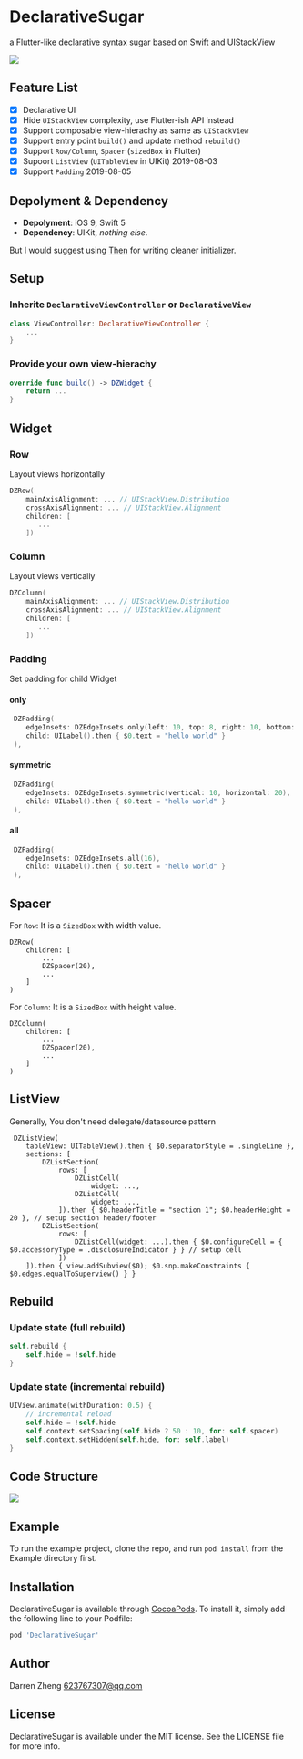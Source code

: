 # DeclarativeSugar

a Flutter-like declarative syntax sugar based on Swift and UIStackView

![](2019-08-05-13-56-56.png)

## Feature List

- [x] Declarative UI
- [x] Hide `UIStackView` complexity, use Flutter-ish API instead
- [x] Support composable view-hierachy as same as `UIStackView`
- [x] Support entry point `build()` and update method `rebuild()`   
- [x] Support `Row/Column`, `Spacer` (`sizedBox` in Flutter)
- [x] Supoort `ListView` (`UITableView` in UIKit) 2019-08-03
- [x] Support `Padding` 2019-08-05

## Depolyment & Dependency

- **Depolyment**: iOS 9, Swift 5  
- **Dependency**: UIKit, *nothing else*.  

But I would suggest using [Then](https://github.com/devxoul/Then) for writing cleaner initializer.

## Setup

### Inherite `DeclarativeViewController` or `DeclarativeView`

``` swift
class ViewController: DeclarativeViewController {
    ...
}
```

### Provide your own view-hierachy

``` swift
override func build() -> DZWidget {
    return ...
}
```

## Widget

### Row

Layout views horizontally

``` swift
DZRow(
    mainAxisAlignment: ... // UIStackView.Distribution
    crossAxisAlignment: ... // UIStackView.Alignment
    children: [
       ...
    ])
```

### Column

Layout views vertically

``` swift
DZColumn(
    mainAxisAlignment: ... // UIStackView.Distribution
    crossAxisAlignment: ... // UIStackView.Alignment
    children: [
       ...
    ])
```

### Padding

Set padding for child Widget

#### only

``` swift
 DZPadding(
    edgeInsets: DZEdgeInsets.only(left: 10, top: 8, right: 10, bottom: 8),
    child: UILabel().then { $0.text = "hello world" }
 ),
```

#### symmetric

``` swift
 DZPadding(
    edgeInsets: DZEdgeInsets.symmetric(vertical: 10, horizontal: 20),
    child: UILabel().then { $0.text = "hello world" }
 ),
```

#### all

``` swift
 DZPadding(
    edgeInsets: DZEdgeInsets.all(16),
    child: UILabel().then { $0.text = "hello world" }
 ),
```

## Spacer

For `Row`: It is a `SizedBox` with width value.

```
DZRow(
    children: [
        ...
        DZSpacer(20), 
        ...
    ]
)
```

For `Column`: It is a `SizedBox` with height value.

```
DZColumn(
    children: [
        ...
        DZSpacer(20), 
        ...
    ]
)
```

## ListView

Generally, You don't need delegate/datasource pattern

```
 DZListView(
    tableView: UITableView().then { $0.separatorStyle = .singleLine },
    sections: [
        DZListSection(
            rows: [
                DZListCell(
                    widget: ...,
                DZListCell(
                    widget: ...,
            ]).then { $0.headerTitle = "section 1"; $0.headerHeight = 20 }, // setup section header/footer
        DZListSection(
            rows: [
                DZListCell(widget: ...).then { $0.configureCell = { $0.accessoryType = .disclosureIndicator } } // setup cell
            ])
    ]).then { view.addSubview($0); $0.snp.makeConstraints { $0.edges.equalToSuperview() } }
```


## Rebuild

### Update state (full rebuild)

``` swift
self.rebuild {
    self.hide = !self.hide
}
```

### Update state (incremental rebuild)

``` swift
UIView.animate(withDuration: 0.5) {
    // incremental reload
    self.hide = !self.hide
    self.context.setSpacing(self.hide ? 50 : 10, for: self.spacer)
    self.context.setHidden(self.hide, for: self.label)
}
```

## Code Structure

![](2019-08-05-14-56-05.png)

## Example

To run the example project, clone the repo, and run `pod install` from the Example directory first.

## Installation

DeclarativeSugar is available through [CocoaPods](https://cocoapods.org). To install
it, simply add the following line to your Podfile:

```ruby
pod 'DeclarativeSugar'
```

## Author

Darren Zheng 623767307@qq.com

## License

DeclarativeSugar is available under the MIT license. See the LICENSE file for more info.
